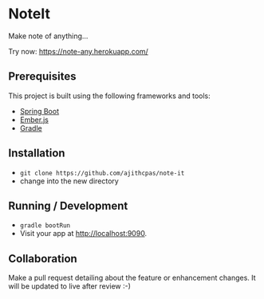 # NoteIt

Make note of anything...

Try now: https://note-any.herokuapp.com/

## Prerequisites

This project is built using the following frameworks and tools:
* [Spring Boot](https://spring.io/projects/spring-boot)
* [Ember.js](https://emberjs.com/)
* [Gradle](https://gradle.org/)

## Installation

* `git clone https://github.com/ajithcpas/note-it`
* change into the new directory

## Running / Development

* `gradle bootRun`
* Visit your app at [http://localhost:9090](http://localhost:9090).

## Collaboration

Make a pull request detailing about the feature or enhancement changes. It will be updated to live after review :-)